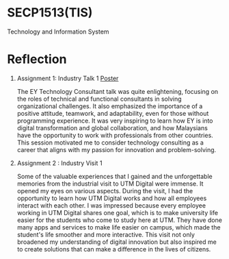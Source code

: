 # SECP1513(TIS)
Technology and Information System

# Reflection
1. Assignment 1: Industry Talk 1 [Poster](https://github.com/yeoling/SECP1513/blob/main/Poster%20industry%20talk%201(Assignment%201).jpg)
   
   The EY Technology Consultant talk was quite enlightening, focusing on the roles of technical and functional consultants in solving organizational challenges. It also emphasized the importance of a positive 
   attitude, teamwork, and adaptability, even for those without programming experience.
   It was very inspiring to learn how EY is into digital transformation and global collaboration, and how Malaysians have the opportunity to work with professionals from other countries. This session motivated me 
   to consider technology consulting as a career that aligns with my passion for innovation and problem-solving.

2. Assignment 2 : Industry Visit 1

   Some of the valuable experiences that I gained and the unforgettable memories from the industrial visit to UTM Digital were immense. It opened my eyes on various aspects. During the visit, I had the opportunity 
   to learn how UTM Digital works and how all employees interact with each other. I was impressed because every employee working in UTM Digital shares one goal, which is to make university life easier for the 
   students who come to study here at UTM. They have done many apps and services to make life easier on campus, which made the student's life smoother and more interactive. This visit not only broadened my 
   understanding of digital innovation but also inspired me to create solutions that can make a difference in the lives of citizens.
